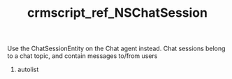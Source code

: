 ﻿---
title: crmscript_ref_NSChatSession
description: NSChatSession
intellisense: Void.NSChatSession
keywords: NSChatSession
so.topic: reference
---

Use the ChatSessionEntity on the Chat agent instead. Chat sessions belong to a chat topic, and contain messages to/from users

1. autolist 

